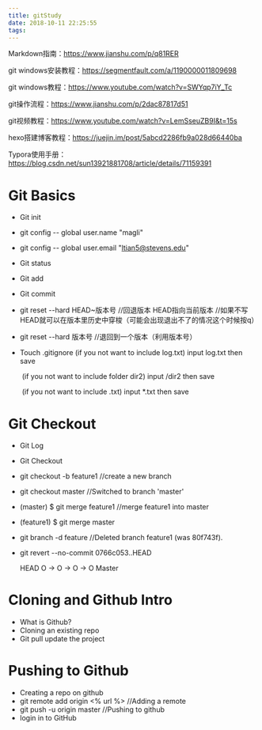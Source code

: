```yaml
---
title: gitStudy
date: 2018-10-11 22:25:55
tags:
---
```


Markdown指南：https://www.jianshu.com/p/q81RER

git windows安装教程：https://segmentfault.com/a/1190000011809698

git windows教程：https://www.youtube.com/watch?v=SWYqp7iY_Tc

git操作流程：https://www.jianshu.com/p/2dac87817d51

git视频教程：https://www.youtube.com/watch?v=LemSseuZB9I&t=15s

hexo搭建博客教程：https://juejin.im/post/5abcd2286fb9a028d66440ba

Typora使用手册： https://blog.csdn.net/sun13921881708/article/details/71159391

# Git Basics

* Git init

* git config -- global user.name "magli"

* git config -- global user.email "ltian5@stevens.edu"

* Git status 

* Git add

* Git commit

* git reset --hard HEAD~版本号 //回退版本 HEAD指向当前版本 //如果不写 HEAD就可以在版本里历史中穿梭（可能会出现退出不了的情况这个时候按q）   

* git reset --hard 版本号     //退回到一个版本（利用版本号）  

* Touch .gitignore (if you not want to include log.txt) input log.txt then save

  ​			(if you not want to include folder dir2) input /dir2 then save

  ​			(if you not want to include .txt) input *.txt then save

# Git Checkout

* Git Log

* Git Checkout

* git checkout -b feature1 //create a new branch

* git checkout master //Switched to branch 'master'

* (master) $ git merge feature1  //merge feature1 into master

* (feature1) $ git merge master

* git branch -d feature //Deleted branch feature1 (was 80f743f).

* git revert --no-commit 0766c053..HEAD

   HEAD
    O -> O -> O -> O
                   Master

# Cloning and Github Intro

* What is Github?
* Cloning an existing repo
* Git pull update the project

# Pushing to Github

* Creating a repo on github
* git remote add origin <% url %> //Adding a remote
* git push -u origin master //Pushing to github
* login in to GitHub